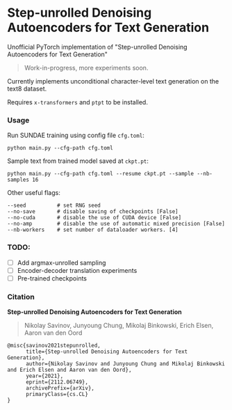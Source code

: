 # Step-unrolled Denoising Autoencoders for Text Generation

Unofficial PyTorch implementation of "Step-unrolled Denoising Autoencoders for
Text Generation"

> Work-in-progress, more experiments soon.

Currently implements unconditional character-level text generation on the text8
dataset.

Requires `x-transformers` and `ptpt` to be installed.

### Usage
Run SUNDAE training using config file `cfg.toml`:
```
python main.py --cfg-path cfg.toml
```

Sample text from trained model saved at `ckpt.pt`:
```
python main.py --cfg-path cfg.toml --resume ckpt.pt --sample --nb-samples 16
```

Other useful flags:
```
--seed          # set RNG seed 
--no-save       # disable saving of checkpoints [False]
--no-cuda       # disable the use of CUDA device [False]
--no-amp        # disable the use of automatic mixed precision [False]
--nb-workers    # set number of dataloader workers. [4]
```

### TODO:

- [ ] Add argmax-unrolled sampling
- [ ] Encoder-decoder translation experiments
- [ ] Pre-trained checkpoints

### Citation

**Step-unrolled Denoising Autoencoders for Text Generation**
> Nikolay Savinov, Junyoung Chung, Mikolaj Binkowski, Erich Elsen, Aaron van den Oord
```
@misc{savinov2021stepunrolled,
      title={Step-unrolled Denoising Autoencoders for Text Generation}, 
      author={Nikolay Savinov and Junyoung Chung and Mikolaj Binkowski and Erich Elsen and Aaron van den Oord},
      year={2021},
      eprint={2112.06749},
      archivePrefix={arXiv},
      primaryClass={cs.CL}
}
```
